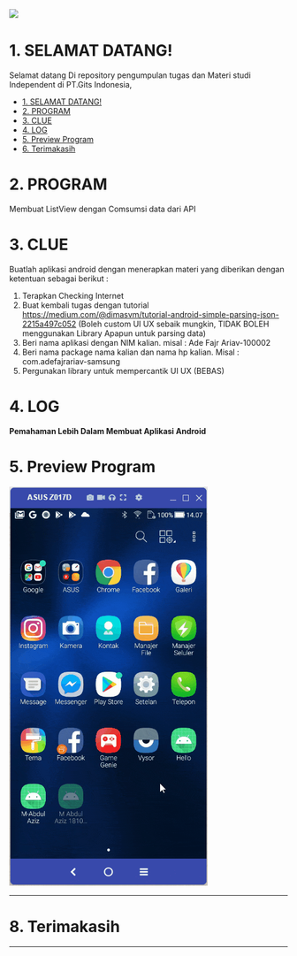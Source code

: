 <img height="100em" src="https://github-readme-stats.vercel.app/api?username=aziez&show_icons=true&hide_border=true&&count_private=true&include_all_commits=true" />

 # 1. SELAMAT DATANG!
Selamat datang Di repository pengumpulan tugas dan Materi studi Independent di PT.Gits Indonesia,

- [1. SELAMAT DATANG!](#1-selamat-datang)
- [2. PROGRAM](#2-program)
- [3. CLUE](#3-clue)
- [4. LOG](#4-log)
- [5. Preview Program](#5-preview-program)
- [6. Terimakasih](#8-terimakasih)

# 2. PROGRAM
Membuat ListView dengan Comsumsi data dari API



# 3. CLUE
Buatlah aplikasi android dengan menerapkan materi yang diberikan dengan ketentuan sebagai berikut : 

1. Terapkan Checking Internet
2. Buat kembali tugas dengan tutorial https://medium.com/@dimasvm/tutorial-android-simple-parsing-json-2215a497c052 (Boleh custom UI UX sebaik mungkin, TIDAK BOLEH menggunakan Library Apapun untuk parsing data)
3. Beri nama aplikasi dengan NIM kalian. misal : Ade Fajr Ariav-100002
4. Beri nama package nama kalian dan nama hp kalian. Misal : com.adefajrariav-samsung
5. Pergunakan library untuk mempercantik UI UX (BEBAS)



# 4. LOG
**Pemahaman Lebih Dalam Membuat Aplikasi Android**

# 5. Preview Program
![alt text](https://github.com/aziez/SI-GITS_Indonesia/blob/main/Tugas_10-JSON/Hasil_build2.gif)





***

# 8. Terimakasih

***
